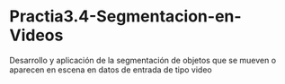 # Practia3.4-Segmentacion-en-Videos
Desarrollo y aplicación de la segmentación de objetos que se mueven o aparecen en escena en datos de entrada de tipo video
